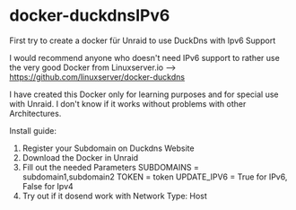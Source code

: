 # docker-duckdnsIPv6
First try to create a docker für Unraid to use DuckDns with Ipv6 Support

I would recommend anyone who doesn't need IPv6 support to rather use the very good Docker from Linuxserver.io --> https://github.com/linuxserver/docker-duckdns

I have created this Docker only for learning purposes and for special use with Unraid. I don't know if it works without problems with other Architectures. 

Install guide:
  1) Register your Subdomain on Duckdns Website
  2) Download the Docker in Unraid 
  3) Fill out the needed Parameters
      SUBDOMAINS  = subdomain1,subdomain2 
      TOKEN       = token
      UPDATE_IPV6 = True for IPv6, False for Ipv4
  4) Try out if it dosend work with Network Type: Host
